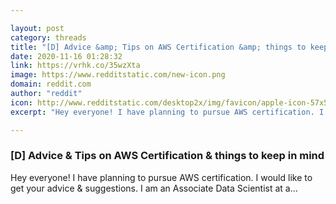 ```yaml
---

layout: post
category: threads
title: "[D] Advice &amp; Tips on AWS Certification &amp; things to keep in mind"
date: 2020-11-16 01:28:32
link: https://vrhk.co/35wzXta
image: https://www.redditstatic.com/new-icon.png
domain: reddit.com
author: "reddit"
icon: http://www.redditstatic.com/desktop2x/img/favicon/apple-icon-57x57.png
excerpt: "Hey everyone! I have planning to pursue AWS certification. I would like to get your advice &amp; suggestions. I am an Associate Data Scientist at a..."

---
```


### [D] Advice &amp; Tips on AWS Certification &amp; things to keep in mind

Hey everyone! I have planning to pursue AWS certification. I would like to get your advice &amp; suggestions. I am an Associate Data Scientist at a...
